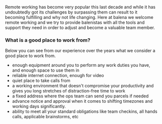 Remote working has become very popular this last decade and while it has undoubtedly got its challenges by surpassing them can result to it becoming fulfilling and why not life changing. Here at balena we welcome remote working and we try to provide balenistas with all the tools and support they need in order to adjust and become a valuable team member.

### What is a good place to work from?

Below you can see from our experience over the years what we consider a good place to work from. 
- enough equipment around you to perform any work duties you have, and enough space to use them in
- reliable internet connection, enough for video
- quiet place to take calls from
- a working environment that doesn't compromise your productivity and gives you long stretches of distraction-free time to work
- a fixed address where the ops team can send you parcels if needed
- advance notice and approval when it comes to shifting timezones and working days significantly.
- ability to meet all your standard obligations like team checkins, all hands calls, applicable brainstorms, etc